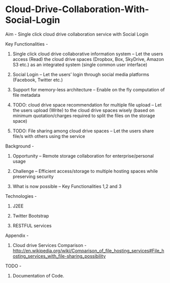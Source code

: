 Cloud-Drive-Collaboration-With-Social-Login
===========================================

Aim -	Single click cloud drive collaboration service with Social Login

Key Functionalities -

1.	Single click cloud drive collaborative information system – Let the users access (Read) the cloud drive spaces (Dropbox, Box, SkyDrive, Amazon S3 etc.) as an integrated system (single common user interface)

2.	Social Login – Let the users’ login through social media platforms (Facebook, Twitter etc.)

3.	Support for memory-less architecture – Enable on the fly computation of file metadata

4.	TODO: cloud drive space recommendation for multiple file upload – Let the users upload (Write) to the cloud drive spaces wisely (based on minimum quotation/charges required to split the files on the storage space)

5.	TODO: File sharing among cloud drive spaces – Let the users share file/s with others using the service

Background - 

1.	Opportunity – Remote storage collaboration for enterprise/personal usage

2.	Challenge – Efficient access/storage to multiple hosting spaces while preserving security

3.	What is now possible – Key Functionalities 1,2 and 3


Technologies - 

1. J2EE

2. Twitter Bootstrap

4. RESTFUL services

Appendix -

1.	Cloud drive Services Comparison - http://en.wikipedia.org/wiki/Comparison_of_file_hosting_services#File_hosting_services_with_file-sharing_possibility 

TODO - 

1. Documentation of Code.
